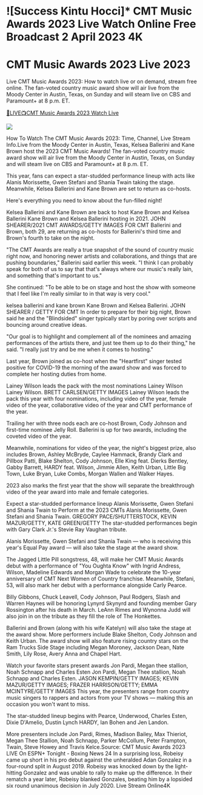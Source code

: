 # ![Success Kintu Hocci]* CMT Music Awards 2023 Live Watch Online Free Broadcast 2 April 2023 4K

# CMT Music Awards 2023 Live 2023
 

Live CMT Music Awards 2023: How to watch live or on demand, stream free online. The fan-voted country music award show will air live from the Moody Center in Austin, Texas, on Sunday and will steam live on CBS and Paramount+ at 8 p.m. ET.


<a rel="noopener nofollow" href="https://rebrand.ly/awards-show">🔴LIVE📺CMT Music Awards 2023 Watch Live</a>

<a href="https://rebrand.ly/awards-show" rel="noopener nofollow"><img src="https://sportsdaily.live/awards/treterterte.jpg"></a>


How To Watch The CMT Music Awards 2023: Time, Channel, Live Stream Info.Live from the
Moody Center in Austin, Texas, Kelsea Ballerini and Kane Brown host the 2023 CMT Music
Awards!
The fan-voted country music award show will air live from the Moody Center in Austin, Texas, on Sunday and will steam live on CBS and Paramount+ at 8 p.m. ET.

This year, fans can expect a star-studded performance lineup with acts like Alanis Morissette, Gwen Stefani and Shania Twain taking the stage. Meanwhile, Kelsea Ballerini and Kane Brown are set to return as co-hosts.

Here's everything you need to know about the fun-filled night!

Kelsea Ballerini and Kane Brown are back to host Kane Brown and Kelsea Ballerini Kane Brown and Kelsea Ballerini hosting in 2021. JOHN SHEARER/2021 CMT AWARDS/GETTY IMAGES FOR CMT Ballerini and Brown, both 29, are returning as co-hosts for Ballerini's third time and Brown's fourth to take on the night.

"The CMT Awards are really a true snapshot of the sound of country music right now, and honoring newer artists and collaborations, and things that are pushing boundaries," Ballerini said earlier this week. "I think I can probably speak for both of us to say that that's always where our music's really lain, and something that's important to us."

She continued: "To be able to be on stage and host the show with someone that I feel like I'm really similar to in that way is very cool."

kelsea ballerini and kane brown Kane Brown and Kelsea Ballerini. JOHN SHEARER / GETTY FOR CMT In order to prepare for their big night, Brown said he and the "Blindsided" singer typically start by poring over scripts and bouncing around creative ideas.

"Our goal is to highlight and complement all of the nominees and amazing performances of the artists there, and just tee them up to do their thing," he said. "I really just try and be me when it comes to hosting."

Last year, Brown joined as co-host when the "Heartfirst" singer tested positive for COVID-19 the morning of the award show and was forced to complete her hosting duties from home.

Lainey Wilson leads the pack with the most nominations Lainey Wilson Lainey Wilson. BRETT CARLSEN/GETTY IMAGES Lainey Wilson leads the pack this year with four nominations, including video of the year, female video of the year, collaborative video of the year and CMT performance of the year.

Trailing her with three nods each are co-host Brown, Cody Johnson and first-time nominee Jelly Roll. Ballerini is up for two awards, including the coveted video of the year.

Meanwhile, nominations for video of the year, the night's biggest prize, also includes Brown, Ashley McBryde, Caylee Hammack, Brandy Clark and Pillbox Patti, Blake Shelton, Cody Johnson, Elle King feat. Dierks Bentley, Gabby Barrett, HARDY feat. Wilson, Jimmie Allen, Keith Urban, Little Big Town, Luke Bryan, Luke Combs, Morgan Wallen and Walker Hayes.

2023 also marks the first year that the show will separate the breakthrough video of the year award into male and female categories.

Expect a star-studded performance lineup Alanis Morissette, Gwen Stefani and Shania Twain to Perform at the 2023 CMTs Alanis Morissette, Gwen Stefani and Shania Twain. GREGORY PACE/SHUTTERSTOCK, KEVIN MAZUR/GETTY, KATE GREEN/GETTY The star-studded performances begin with Gary Clark Jr.'s Stevie Ray Vaughan tribute.

Alanis Morissette, Gwen Stefani and Shania Twain — who is receiving this year's Equal Pay award — will also take the stage at the award show.

The Jagged Little Pill songstress, 48, will make her CMT Music Awards debut with a performance of "You Oughta Know" with Ingrid Andress, Wilson, Madeline Edwards and Morgan Wade to celebrate the 10-year anniversary of CMT Next Women of Country franchise. Meanwhile, Stefani, 53, will also mark her debut with a performance alongside Carly Pearce.

Billy Gibbons, Chuck Leavell, Cody Johnson, Paul Rodgers, Slash and Warren Haynes will be honoring Lynyrd Skynyrd and founding member Gary Rossington after his death in March. LeAnn Rimes and Wynonna Judd will also join in on the tribute as they fill the role of The Honkettes.

Ballerini and Brown (along with his wife Katelyn) will also take the stage at the award show. More performers include Blake Shelton, Cody Johnson and Keith Urban. The award show will also feature rising country stars on the Ram Trucks Side Stage including Megan Moroney, Jackson Dean, Nate Smith, Lily Rose, Avery Anna and Chapel Hart.

Watch your favorite stars present awards Jon Pardi, Megan thee stallion, Noah Schnapp and Charles Esten Jon Pardi, Megan Thee stallion, Noah Schnapp and Charles Esten. JASON KEMPIN/GETTY IMAGES; KEVIN MAZUR/GETTY IMAGES; FRAZER HARRISON/GETTY; EMMA MCINTYRE/GETTY IMAGES This year, the presenters range from country music singers to rappers and actors from your TV shows — making this an occasion you won't want to miss.

The star-studded lineup begins with Pearce, Underwood, Charles Esten, Dixie D'Amelio, Dustin Lynch HARDY, Ian Bohen and Jen Landon.

More presenters include Jon Pardi, Rimes, Madison Bailey, Max Thieriot, Megan Thee Stallion, Noah Schnapp, Parker McCollum, Peter Frampton, Twain, Steve Howey and Travis Kelce.Source: CMT Music Awards 2023 LIVE On ESPN+ Tonight - Boxing News 24 In a surprising loss, Robeisy came up short in his pro debut against the unheralded Adan Gonzalez in a four-round split in August 2019. Robeisy was knocked down by the light-hitting Gonzalez and was unable to rally to make up the difference. In their rematch a year later, Robeisy blanked Gonzales, beating him by a lopsided six round unanimous decision in July 2020.
Live Stream Online4K
